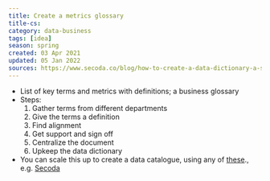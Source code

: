 ```yaml
---
title: Create a metrics glossary
title-cs: 
category: data-business
tags: [idea]
season: spring
created: 03 Apr 2021
updated: 05 Jan 2022
sources: https://www.secoda.co/blog/how-to-create-a-data-dictionary-a-step-by-step-guide, 
---
```


- List of key terms and metrics with definitions; a business glossary
- Steps:
	1. Gather terms from different departments
	2. Give the terms a definition
	3. Find alignment
	4. Get support and sign off
	5. Centralize the document
	6. Upkeep the data dictionary
- You can scale this up to create a data catalogue, using any of [these](https://www.notion.so/The-Ultimate-Repo-of-Data-Discovery-Solutions-149b0ea2a2ed401d84f2b71681c5a369)., e.g. [Secoda](https://www.secoda.co/)